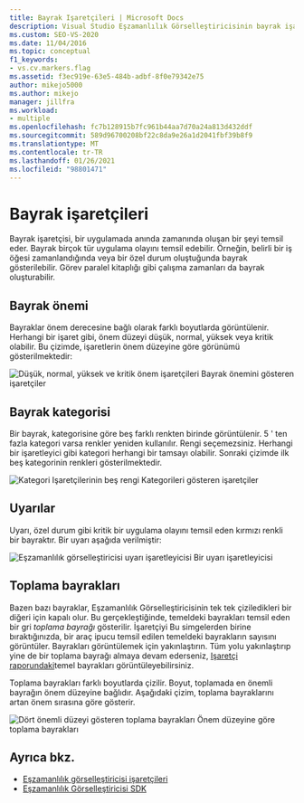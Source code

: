 ```yaml
---
title: Bayrak Işaretçileri | Microsoft Docs
description: Visual Studio Eşzamanlılık Görselleştiricisinin bayrak işaretçileri hakkında bilgi edinin. Bayrak işaretçisi, bir uygulamada anında zamanında oluşan bir şeyi temsil eder.
ms.custom: SEO-VS-2020
ms.date: 11/04/2016
ms.topic: conceptual
f1_keywords:
- vs.cv.markers.flag
ms.assetid: f3ec919e-63e5-484b-adbf-8f0e79342e75
author: mikejo5000
ms.author: mikejo
manager: jillfra
ms.workload:
- multiple
ms.openlocfilehash: fc7b128915b7fc961b44aa7d70a24a813d432ddf
ms.sourcegitcommit: 589d96700208bf22c8da9e26a1d2041fbf39b8f9
ms.translationtype: MT
ms.contentlocale: tr-TR
ms.lasthandoff: 01/26/2021
ms.locfileid: "98801471"
---
```

# <a name="flag-markers"></a>Bayrak işaretçileri
Bayrak işaretçisi, bir uygulamada anında zamanında oluşan bir şeyi temsil eder. Bayrak birçok tür uygulama olayını temsil edebilir. Örneğin, belirli bir iş öğesi zamanlandığında veya bir özel durum oluştuğunda bayrak gösterilebilir. Görev paralel kitaplığı gibi çalışma zamanları da bayrak oluşturabilir.

## <a name="flag-importance"></a>Bayrak önemi
 Bayraklar önem derecesine bağlı olarak farklı boyutlarda görüntülenir. Herhangi bir işaret gibi, önem düzeyi düşük, normal, yüksek veya kritik olabilir.  Bu çizimde, işaretlerin önem düzeyine göre görünümü gösterilmektedir:

 ![Düşük, normal, yüksek ve kritik önem işaretçileri](../profiling/media/cvmarkerimportance.png "Cvmarkerönem derecesi") Bayrak önemini gösteren işaretçiler

## <a name="flag-category"></a>Bayrak kategorisi
 Bir bayrak, kategorisine göre beş farklı renkten birinde görüntülenir. 5 ' ten fazla kategori varsa renkler yeniden kullanılır. Rengi seçemezsiniz. Herhangi bir işaretleyici gibi kategori herhangi bir tamsayı olabilir. Sonraki çizimde ilk beş kategorinin renkleri gösterilmektedir.

 ![Kategori Işaretçilerinin beş rengi](../profiling/media/cvmarkercategory.png "CVMarkerCategory") Kategorileri gösteren işaretçiler

## <a name="alerts"></a>Uyarılar
 Uyarı, özel durum gibi kritik bir uygulama olayını temsil eden kırmızı renkli bir bayraktır.  Bir uyarı aşağıda verilmiştir:

 ![Eşzamanlılık görselleştiricisi uyarı işaretleyicisi](../profiling/media/cvmarkeralert.png "CVMarkerAlert") Bir uyarı işaretleyicisi

## <a name="aggregation-flags"></a>Toplama bayrakları
 Bazen bazı bayraklar, Eşzamanlılık Görselleştiricisinin tek tek çiziledikleri bir diğeri için kapalı olur. Bu gerçekleştiğinde, temeldeki bayrakları temsil eden bir gri *toplama bayrağı* gösterilir. İşaretçiyi Bu simgelerden birine bıraktığınızda, bir araç ipucu temsil edilen temeldeki bayrakların sayısını görüntüler. Bayrakları görüntülemek için yakınlaştırın. Tüm yolu yakınlaştırıp yine de bir toplama bayrağı almaya devam ederseniz, [Işaretçi raporundaki](../profiling/markers-report.md)temel bayrakları görüntüleyebilirsiniz.

 Toplama bayrakları farklı boyutlarda çizilir. Boyut, toplamada en önemli bayrağın önem düzeyine bağlıdır. Aşağıdaki çizim, toplama bayraklarını artan önem sırasına göre gösterir.

 ![Dört önemli düzeyi gösteren toplama bayrakları](../profiling/media/cvmarkeraggregate.png "CVMarkerAggregate") Önem düzeyine göre toplama bayrakları

## <a name="see-also"></a>Ayrıca bkz.
- [Eşzamanlılık görselleştiricisi işaretçileri](../profiling/concurrency-visualizer-markers.md)
- [Eşzamanlılık Görselleştiricisi SDK](../profiling/concurrency-visualizer-sdk.md)